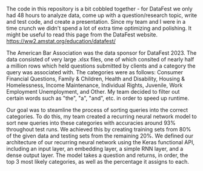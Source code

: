 The code in this repository is a bit cobbled together - for DataFest we only had 48 hours to analyze data, come up with a question/research
topic, write and test code, and create a presentation. Since my team and I were in a time crunch we didn't spend a lot of extra time optimizing
and polishing. It might be useful to read this page from the DataFest website. https://ww2.amstat.org/education/datafest/

The American Bar Association was the data sponsor for DataFest 2023. The data consisted of very large .xlsx files, one of which consited of 
nearly half a million rows which held questions submitted by clients and a category the query was associated with. The categories were as 
follows: Consumer Financial Questions, Family & Children, Health and Disability, Housing & Homelessness, Income Maintenance, Individual
Rights, Juvenile, Work Employment Unemployment, and Other. My team decided to filter out certain words such as "the", "a", "and", etc. in
order to speed up runtime.

Our goal was to steamline the process of sorting queries into the correct categories. To do this, my team created a recurring neural 
network model to sort new queries into these categories with accuracies around 93% throughout test runs. We achieved this by creating
training sets from 80% of the given data and testing sets from the remaining 20%. We defined our architecture of our recurring neural 
network using the Keras functional API, including an input layer, an embedding layer, a simple RNN layer, and a dense output layer. The 
model takes a question and returns, in order, the top 3 most likely categories, as well as the percentage it assigns to each.
